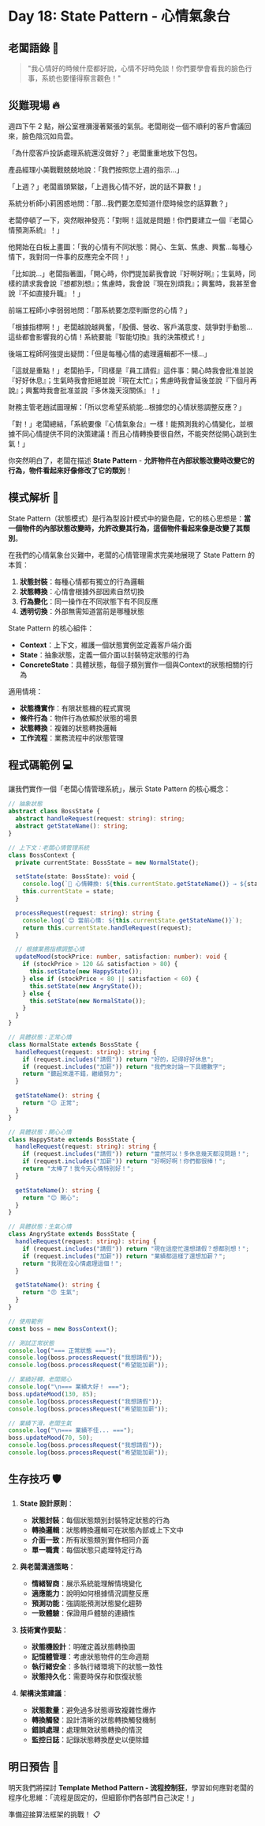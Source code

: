 # Day 18: State Pattern - 心情氣象台

## 老闆語錄 💬

> "我心情好的時候什麼都好說，心情不好時免談！你們要學會看我的臉色行事，系統也要懂得察言觀色！"

## 災難現場 🔥

週四下午 2 點，辦公室裡瀰漫著緊張的氣氛。老闆剛從一個不順利的客戶會議回來，臉色陰沉如烏雲。

「為什麼客戶投訴處理系統還沒做好？」老闆重重地放下包包。

產品經理小美戰戰兢兢地說：「我們按照您上週的指示...」

「上週？」老闆眉頭緊皺，「上週我心情不好，說的話不算數！」

系統分析師小莉困惑地問：「那...我們要怎麼知道什麼時候您的話算數？」

老闆停頓了一下，突然眼神發亮：「對啊！這就是問題！你們要建立一個『老闆心情預測系統』！」

他開始在白板上畫圖：「我的心情有不同狀態：開心、生氣、焦慮、興奮...每種心情下，我對同一件事的反應完全不同！」

「比如說...」老闆指著圖，「開心時，你們提加薪我會說『好啊好啊』；生氣時，同樣的請求我會說『想都別想』；焦慮時，我會說『現在別煩我』；興奮時，我甚至會說『不如直接升職』！」

前端工程師小李弱弱地問：「那系統要怎麼判斷您的心情？」

「根據指標啊！」老闆越說越興奮，「股價、營收、客戶滿意度、競爭對手動態...這些都會影響我的心情！系統要能『智能切換』我的決策模式！」

後端工程師阿強提出疑問：「但是每種心情的處理邏輯都不一樣...」

「這就是重點！」老闆拍手，「同樣是『員工請假』這件事：開心時我會批准並說『好好休息』；生氣時我會拒絕並說『現在太忙』；焦慮時我會延後並說『下個月再說』；興奮時我會批准並說『多休幾天沒關係』！」

財務主管老趙試圖理解：「所以您希望系統能...根據您的心情狀態調整反應？」

「對！」老闆總結，「系統要像『心情氣象台』一樣！能預測我的心情變化，並根據不同心情提供不同的決策建議！而且心情轉換要很自然，不能突然從開心跳到生氣！」

你突然明白了，老闆在描述 **State Pattern** - **允許物件在內部狀態改變時改變它的行為，物件看起來好像修改了它的類別**！

## 模式解析 🧠

State Pattern（狀態模式）是行為型設計模式中的變色龍，它的核心思想是：**當一個物件的內部狀態改變時，允許改變其行為，這個物件看起來像是改變了其類別**。

在我們的心情氣象台災難中，老闆的心情管理需求完美地展現了 State Pattern 的本質：

1. **狀態封裝**：每種心情都有獨立的行為邏輯
2. **狀態轉換**：心情會根據外部因素自然切換
3. **行為變化**：同一操作在不同狀態下有不同反應
4. **透明切換**：外部無需知道當前是哪種狀態

State Pattern 的核心組件：

- **Context**：上下文，維護一個狀態實例並定義客戶端介面
- **State**：抽象狀態，定義一個介面以封裝特定狀態的行為
- **ConcreteState**：具體狀態，每個子類別實作一個與Context的狀態相關的行為

適用情境：

- **狀態機實作**：有限狀態機的程式實現
- **條件行為**：物件行為依賴於狀態的場景
- **狀態轉換**：複雜的狀態轉換邏輯
- **工作流程**：業務流程中的狀態管理

## 程式碼範例 💻

讓我們實作一個「老闆心情管理系統」，展示 State Pattern 的核心概念：

```ts
// 抽象狀態
abstract class BossState {
  abstract handleRequest(request: string): string;
  abstract getStateName(): string;
}

// 上下文：老闆心情管理系統
class BossContext {
  private currentState: BossState = new NormalState();

  setState(state: BossState): void {
    console.log(`🔄 心情轉換: ${this.currentState.getStateName()} → ${state.getStateName()}`);
    this.currentState = state;
  }

  processRequest(request: string): string {
    console.log(`😊 當前心情: ${this.currentState.getStateName()}`);
    return this.currentState.handleRequest(request);
  }

  // 根據業務指標調整心情
  updateMood(stockPrice: number, satisfaction: number): void {
    if (stockPrice > 120 && satisfaction > 80) {
      this.setState(new HappyState());
    } else if (stockPrice < 80 || satisfaction < 60) {
      this.setState(new AngryState());
    } else {
      this.setState(new NormalState());
    }
  }
}

// 具體狀態：正常心情
class NormalState extends BossState {
  handleRequest(request: string): string {
    if (request.includes("請假")) return "好的，記得好好休息";
    if (request.includes("加薪")) return "我們來討論一下具體數字";
    return "聽起來還不錯，繼續努力";
  }

  getStateName(): string {
    return "😐 正常";
  }
}

// 具體狀態：開心心情
class HappyState extends BossState {
  handleRequest(request: string): string {
    if (request.includes("請假")) return "當然可以！多休息幾天都沒問題！";
    if (request.includes("加薪")) return "好啊好啊！你們都很棒！";
    return "太棒了！我今天心情特別好！";
  }

  getStateName(): string {
    return "😊 開心";
  }
}

// 具體狀態：生氣心情
class AngryState extends BossState {
  handleRequest(request: string): string {
    if (request.includes("請假")) return "現在這麼忙還想請假？想都別想！";
    if (request.includes("加薪")) return "業績都這樣了還想加薪？";
    return "我現在沒心情處理這個！";
  }

  getStateName(): string {
    return "😠 生氣";
  }
}

// 使用範例
const boss = new BossContext();

// 測試正常狀態
console.log("=== 正常狀態 ===");
console.log(boss.processRequest("我想請假"));
console.log(boss.processRequest("希望能加薪"));

// 業績好轉，老闆開心
console.log("\n=== 業績大好！ ===");
boss.updateMood(130, 85);
console.log(boss.processRequest("我想請假"));
console.log(boss.processRequest("希望能加薪"));

// 業績下滑，老闆生氣
console.log("\n=== 業績不佳... ===");
boss.updateMood(70, 50);
console.log(boss.processRequest("我想請假"));
console.log(boss.processRequest("希望能加薪"));
```

## 生存技巧 🛡️

1. **State 設計原則**：

   - **狀態封裝**：每個狀態類別封裝特定狀態的行為
   - **轉換邏輯**：狀態轉換邏輯可在狀態內部或上下文中
   - **介面一致**：所有狀態類別實作相同介面
   - **單一職責**：每個狀態只處理特定行為

2. **與老闆溝通策略**：

   - **情緒智商**：展示系統能理解情境變化
   - **適應能力**：說明如何根據情況調整反應
   - **預測功能**：強調能預測狀態變化趨勢
   - **一致體驗**：保證用戶體驗的連續性

3. **技術實作要點**：

   - **狀態機設計**：明確定義狀態轉換圖
   - **記憶體管理**：考慮狀態物件的生命週期
   - **執行緒安全**：多執行緒環境下的狀態一致性
   - **狀態持久化**：需要時保存和恢復狀態

4. **架構決策建議**：
   - **狀態數量**：避免過多狀態導致複雜性爆炸
   - **轉換觸發**：設計清晰的狀態轉換觸發機制
   - **錯誤處理**：處理無效狀態轉換的情況
   - **監控日誌**：記錄狀態轉換歷史以便除錯

## 明日預告 🔮

明天我們將探討 **Template Method Pattern - 流程控制狂**，學習如何應對老闆的程序化思維：「流程是固定的，但細節你們各部門自己決定！」

準備迎接算法框架的挑戰！ 📋
